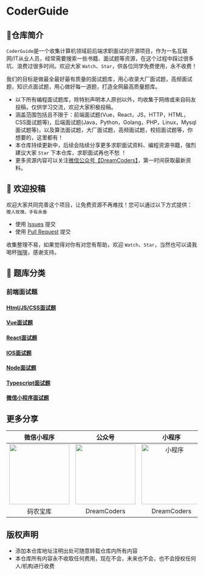 CoderGuide
============================

## 🤠仓库简介

`CoderGuide`是一个收集计算机领域前后端求职面试的开源项目，作为一名互联网/IT从业人员，经常需要搜索一些书籍、面试题等资源，在这个过程中踩过很多坑、浪费过很多时间。欢迎大家 `Watch`、`Star`，供各位同学免费使用，永不收费！

我们的目标是做最全最好最有质量的面试题库，用心收录大厂面试题，高频面试题，知识点面试题，用心做好每一道题，打造全网最高质量题库。

- 以下所有编程面试题库，除特别声明本人原创以外，均收集于网络或来自码友投稿，仅供学习交流，欢迎大家积极投稿。
- 涵盖范围包括且不限于：前端面试题(Vue，React，JS，HTTP，HTML，CSS面试题等)，后端面试题(Java，Python，Golang，PHP，Linux，Mysql面试题等)，以及算法面试题，大厂面试题，高频面试题，校招面试题等，你想要的，这里都有！
- 本仓库持续更新中，后续会陆续分享更多求职面试资料、编程资源书籍，强烈建议大家 `Star` 下本仓库，求职面试再也不愁 ！
- 更多资源内容可以关注[微信公众号【DreamCoders】](#更多分享)，第一时间获取最新资料。

## 🙈 欢迎投稿

欢迎大家共同完善这个项目，让免费资源不再难找！您可以通过以下方式提供： `赠人玫瑰，手有余香`

* 使用 [Issues](https://gitee.com/DreamCoders/CoderGuide/issues/new) 提交
* 使用 [Pull Request](https://gitee.com/DreamCoders/CoderGuide/pulls) 提交

收集整理不易，如果觉得对你有对您有帮助，欢迎 `Watch`、`Star`，当然也可以请我喝杯[咖啡](https://gitee.com/iGaoWei/big-data-view/raw/master/preview/wechat-code.png)，感谢支持。


## 🤡 题库分类

### 前端面试题


#### [Html/JS/CSS面试题](#https://gitee.com/DreamCoders/CoderGuide/issues?label_ids=260148862&label_text=Html%2FJS%2FCSS&state=open)
#### [Vue面试题](#https://gitee.com/DreamCoders/CoderGuide/issues?label_ids=260150634&label_text=Vue&state=open)
#### [React面试题](#https://gitee.com/DreamCoders/CoderGuide/issues?label_ids=260151454&label_text=React)
#### [IOS面试题](#https://gitee.com/DreamCoders/CoderGuide/issues?assignee_id=&author_id=&branch=&collaborator_ids=&issue_search=&label_ids=260150514&label_text=&milestone_id=&priority=&private_issue=&program_id=&project_id=DreamCoders%2FCoderGuide&project_type=&scope=&single_label_id=&single_label_text=&sort=&state=open&target_project=)
#### [Node面试题](#https://gitee.com/DreamCoders/CoderGuide/issues?assignee_id=&author_id=&branch=&collaborator_ids=&issue_search=&label_ids=260148595&label_text=&milestone_id=&priority=&private_issue=&program_id=&project_id=DreamCoders%2FCoderGuide&project_type=&scope=&single_label_id=&single_label_text=&sort=&state=open&target_project=)
#### [Typescript面试题](#https://gitee.com/DreamCoders/CoderGuide/issues?assignee_id=&author_id=&branch=&collaborator_ids=&issue_search=&label_ids=260150254&label_text=&milestone_id=&priority=&private_issue=&program_id=&project_id=DreamCoders%2FCoderGuide&project_type=&scope=&single_label_id=&single_label_text=&sort=&state=open&target_project=)
#### [微信小程序面试题](#https://gitee.com/DreamCoders/CoderGuide/issues?label_ids=260147494&label_text=%E5%BE%AE%E4%BF%A1%E5%B0%8F%E7%A8%8B%E5%BA%8F)




## 更多分享

|                                                     微信小程序                                                      |                            公众号                            |                                                        小程序                                                        |
|:--------------------------------------------------------------------------------------------------------------:| :----------------------------------------------------------: |:-----------------------------------------------------------------------------------------------------------------:|
| <img src="https://jsd.onmicrosoft.cn/gh/iGaoWei/codercdn@master/img/更多内容关注公众号.jpg" width="158" height="158" /> | <img src="https://jsd.onmicrosoft.cn/gh/iGaoWei/codercdn@master/img/更多内容关注公众号.jpg" width="158" height="158" alt="" /> | <img src="https://jsd.onmicrosoft.cn/gh/iGaoWei/codercdn@master/img/赞赏码.jpg" width="158" height="158" alt="小程序"/> |
|                                                      码农宝库                                                      |                         DreamCoders                         |                                                    DreamCoders                                                    |
## 版权声明

- 添加本仓库地址注明出处可随意转载仓库内所有内容
- 本仓库所有内容永不收取任何费用，现在不会，未来也不会，也不会授权任何人/机构进行收费
